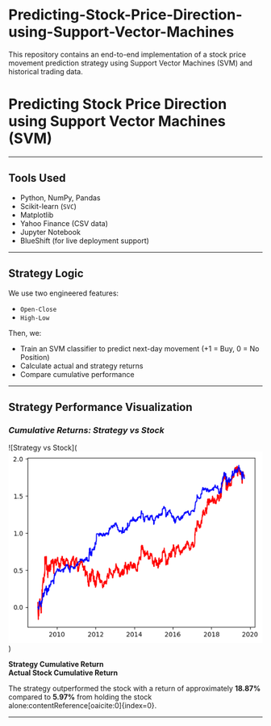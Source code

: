 # Predicting-Stock-Price-Direction-using-Support-Vector-Machines
This repository contains an end-to-end implementation of a stock price movement prediction strategy using Support Vector Machines (SVM) and historical trading data.
# Predicting Stock Price Direction using Support Vector Machines (SVM)
---

## Tools Used
- Python, NumPy, Pandas
- Scikit-learn (`SVC`)
- Matplotlib
- Yahoo Finance (CSV data)
- Jupyter Notebook
- BlueShift (for live deployment support)

---

## Strategy Logic

We use two engineered features:
- `Open-Close`
- `High-Low`

Then, we:
- Train an SVM classifier to predict next-day movement (+1 = Buy, 0 = No Position)
- Calculate actual and strategy returns
- Compare cumulative performance

---

## Strategy Performance Visualization

###  *Cumulative Returns: Strategy vs Stock*

![Strategy vs Stock](![alt text](image.png))

**Strategy Cumulative Return**  
**Actual Stock Cumulative Return**

The strategy outperformed the stock with a return of approximately **18.87%** compared to **5.97%** from holding the stock alone:contentReference[oaicite:0]{index=0}.

---
